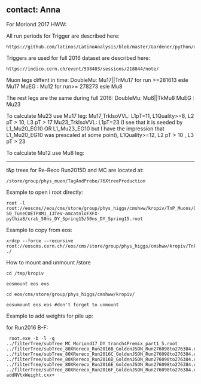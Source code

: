 contact: Anna
-----

For Moriond 2017 HWW:

All run periods for Trigger are described here:

    https://github.com/latinos/LatinoAnalysis/blob/master/Gardener/python/data/trigger/Trigger_cfg.py#L104

Triggers are used for full 2016 dataset are described here:

    https://indico.cern.ch/event/598403/sessions/218044/note/

Muon legs diffent in time:
    DoubleMu: Mu17||TrMu17 for run >=281613 esle Mu17
    MuEG    : Mu12 for run>= 278273 esle Mu8

The rest legs are the same during full 2016:
    DoubleMu: Mu8||TkMu8
    MuEG    : Mu23

To calculate Mu23 use Mu17 leg:
    Mu17_TrkIsoVVL: L1pT=11, L1Quality>=8, L2 pT > 10, L3 pT > 17
    Mu23_TrkIsoVVL: L1pT=23 (I see that it is seeded by L1_Mu20_EG10 OR  L1_Mu23_EG10 but I have the impression that  L1_Mu20_EG10 was prescaled at some point), L1Quality>=12, L2 pT > 10 , L3 pT > 23   

To calculate Mu12 use Mu8 leg:


-----
t&p trees for Re-Reco Run2015D and MC are located at:

    /store/group/phys_muon/TagAndProbe/76XtreeProduction

Example to open i root directly:

    root -l root://eoscms//eos/cms/store/group/phys_higgs/cmshww/kropiv/TnP_Muons/DYJetsToLL_M-50_TuneCUETP8M1_13TeV-amcatnloFXFX-pythia8/crab_50ns_DY_Spring15/50ns_DY_Spring15.root

Example to copy from eos:

    xrdcp --force --recursive root://eoscms.cern.ch//eos/cms/store/group/phys_higgs/cmshww/kropiv/TnP_Muons/SingleMuon/tnp_Run2015B_PromptReco_50ns_v3.root ./

How to mount and unmount /store

    cd /tmp/kropiv

    eosmount eos eos

    cd eos/cms/store/group/phys_higgs/cmshww/kropiv/

    eosumount eos eos #don't forget to unmount

Example to add weights for pile up:

for Run2016 B-F:

     root.exe -b -l -q ../filterTree/subTree_MC_Moriond17_DY_tranch4Premix_part1_5.root ../filterTree/subTree_80XRereco_Run2016B_GoldenJSON_Run276098to276384.root ../filterTree/subTree_80XRereco_Run2016C_GoldenJSON_Run276098to276384.root ../filterTree/subTree_80XRereco_Run2016D_GoldenJSON_Run276098to276384.root ../filterTree/subTree_80XRereco_Run2016E_GoldenJSON_Run276098to276384.root ../filterTree/subTree_80XRereco_Run2016F_GoldenJSON_Run276098to276384.root addNVtxWeight.cxx+


